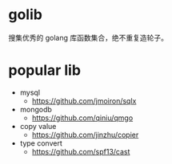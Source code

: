 # golib

搜集优秀的 golang 库函数集合，绝不重复造轮子。

# popular lib

- mysql
  - https://github.com/jmoiron/sqlx
- mongodb
  - https://github.com/qiniu/qmgo
- copy value
  - https://github.com/jinzhu/copier
- type convert
  - https://github.com/spf13/cast

